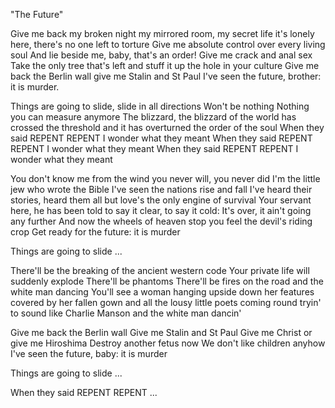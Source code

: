 "The Future"

Give me back my broken night
my mirrored room, my secret life
it's lonely here,
there's no one left to torture
Give me absolute control
over every living soul
And lie beside me, baby,
that's an order!
Give me crack and anal sex
Take the only tree that's left
and stuff it up the hole
in your culture
Give me back the Berlin wall
give me Stalin and St Paul
I've seen the future, brother:
it is murder.

Things are going to slide, slide in all directions
Won't be nothing
Nothing you can measure anymore
The blizzard, the blizzard of the world
has crossed the threshold
and it has overturned
the order of the soul
When they said REPENT REPENT
I wonder what they meant
When they said REPENT REPENT
I wonder what they meant
When they said REPENT REPENT
I wonder what they meant

You don't know me from the wind
you never will, you never did
I'm the little jew
who wrote the Bible
I've seen the nations rise and fall
I've heard their stories, heard them all
but love's the only engine of survival
Your servant here, he has been told
to say it clear, to say it cold:
It's over, it ain't going
any further
And now the wheels of heaven stop
you feel the devil's riding crop
Get ready for the future:
it is murder

Things are going to slide ...

There'll be the breaking of the ancient
western code
Your private life will suddenly explode
There'll be phantoms
There'll be fires on the road
and the white man dancing
You'll see a woman
hanging upside down
her features covered by her fallen gown
and all the lousy little poets
coming round
tryin' to sound like Charlie Manson
and the white man dancin'

Give me back the Berlin wall
Give me Stalin and St Paul
Give me Christ
or give me Hiroshima
Destroy another fetus now
We don't like children anyhow
I've seen the future, baby:
it is murder

Things are going to slide ...

When they said REPENT REPENT ...
